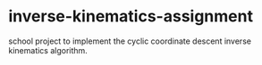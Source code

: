 # inverse-kinematics-assignment
school project to implement the cyclic coordinate descent inverse kinematics algorithm.

